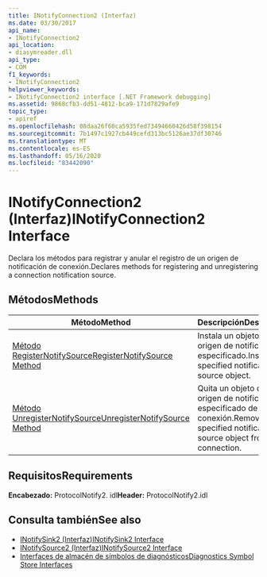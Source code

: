 ```yaml
---
title: INotifyConnection2 (Interfaz)
ms.date: 03/30/2017
api_name:
- INotifyConnection2
api_location:
- diasymreader.dll
api_type:
- COM
f1_keywords:
- INotifyConnection2
helpviewer_keywords:
- INotifyConnection2 interface [.NET Framework debugging]
ms.assetid: 9868cfb3-dd51-4812-bca9-171d7829afe9
topic_type:
- apiref
ms.openlocfilehash: 08daa26f60ca5935fed73494660426d58f398154
ms.sourcegitcommit: 7b1497c1927cb449cefd313bc5126ae37df30746
ms.translationtype: MT
ms.contentlocale: es-ES
ms.lasthandoff: 05/16/2020
ms.locfileid: "83442090"
---
```

# <a name="inotifyconnection2-interface"></a><span data-ttu-id="f1b1f-102">INotifyConnection2 (Interfaz)</span><span class="sxs-lookup"><span data-stu-id="f1b1f-102">INotifyConnection2 Interface</span></span>
<span data-ttu-id="f1b1f-103">Declara los métodos para registrar y anular el registro de un origen de notificación de conexión.</span><span class="sxs-lookup"><span data-stu-id="f1b1f-103">Declares methods for registering and unregistering a connection notification source.</span></span>  
  
## <a name="methods"></a><span data-ttu-id="f1b1f-104">Métodos</span><span class="sxs-lookup"><span data-stu-id="f1b1f-104">Methods</span></span>  
  
|<span data-ttu-id="f1b1f-105">Método</span><span class="sxs-lookup"><span data-stu-id="f1b1f-105">Method</span></span>|<span data-ttu-id="f1b1f-106">Descripción</span><span class="sxs-lookup"><span data-stu-id="f1b1f-106">Description</span></span>|  
|------------|-----------------|  
|[<span data-ttu-id="f1b1f-107">Método RegisterNotifySource</span><span class="sxs-lookup"><span data-stu-id="f1b1f-107">RegisterNotifySource Method</span></span>](inotifyconnection2-registernotifysource-method.md)|<span data-ttu-id="f1b1f-108">Instala un objeto de origen de notificación especificado.</span><span class="sxs-lookup"><span data-stu-id="f1b1f-108">Installs a specified notification source object.</span></span>|  
|[<span data-ttu-id="f1b1f-109">Método UnregisterNotifySource</span><span class="sxs-lookup"><span data-stu-id="f1b1f-109">UnregisterNotifySource Method</span></span>](inotifyconnection2-unregisternotifysource-method.md)|<span data-ttu-id="f1b1f-110">Quita un objeto de origen de notificación especificado de la conexión.</span><span class="sxs-lookup"><span data-stu-id="f1b1f-110">Removes a specified notification source object from the connection.</span></span>|  
  
## <a name="requirements"></a><span data-ttu-id="f1b1f-111">Requisitos</span><span class="sxs-lookup"><span data-stu-id="f1b1f-111">Requirements</span></span>  
 <span data-ttu-id="f1b1f-112">**Encabezado:** ProtocolNotify2. idl</span><span class="sxs-lookup"><span data-stu-id="f1b1f-112">**Header:** ProtocolNotify2.idl</span></span>  
  
## <a name="see-also"></a><span data-ttu-id="f1b1f-113">Consulta también</span><span class="sxs-lookup"><span data-stu-id="f1b1f-113">See also</span></span>

- [<span data-ttu-id="f1b1f-114">INotifySink2 (Interfaz)</span><span class="sxs-lookup"><span data-stu-id="f1b1f-114">INotifySink2 Interface</span></span>](inotifysink2-interface.md)
- [<span data-ttu-id="f1b1f-115">INotifySource2 (Interfaz)</span><span class="sxs-lookup"><span data-stu-id="f1b1f-115">INotifySource2 Interface</span></span>](inotifysource2-interface.md)
- [<span data-ttu-id="f1b1f-116">Interfaces de almacén de símbolos de diagnósticos</span><span class="sxs-lookup"><span data-stu-id="f1b1f-116">Diagnostics Symbol Store Interfaces</span></span>](diagnostics-symbol-store-interfaces.md)
